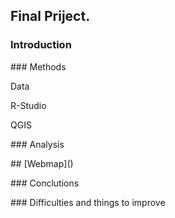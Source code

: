 ## Final Priject.
 ### Introduction 
<p> ### Methods 
<p> Data </p>
<p> R-Studio </p>
<p> QGIS </p>
<p> ### Analysis </p>
<p> ## [Webmap]() </p>
<p> ### Conclutions </p>
<p> ### Difficulties and things to improve </p>
